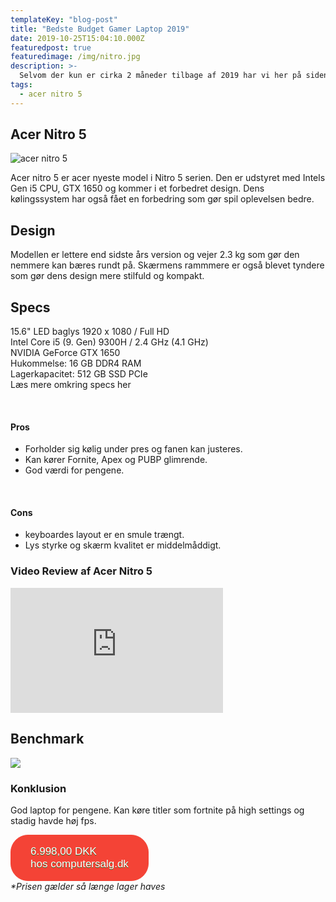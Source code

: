 ```yaml
---
templateKey: "blog-post"
title: "Bedste Budget Gamer Laptop 2019"
date: 2019-10-25T15:04:10.000Z
featuredpost: true
featuredimage: /img/nitro.jpg
description: >-
  Selvom der kun er cirka 2 måneder tilbage af 2019 har vi her på siden valgt at komme med vi med vores bud på den bedste budget gamer laptop i år.
tags:
  - acer nitro 5
---
```


## Acer Nitro 5

![acer nitro 5](/img/nitro.jpg)

Acer nitro 5 er acer nyeste model i Nitro 5 serien. Den er udstyret med Intels Gen i5 CPU, GTX 1650 og kommer i et forbedret design. Dens kølingssystem har også fået en forbedring som gør spil oplevelsen bedre.

## Design

Modellen er lettere end sidste års version og vejer 2.3 kg som gør den nemmere kan bæres rundt på. Skærmens rammmere er også blevet tyndere som gør dens design mere stilfuld og kompakt.

## Specs

15.6" LED baglys 1920 x 1080 / Full HD <br>
Intel Core i5 (9. Gen) 9300H / 2.4 GHz (4.1 GHz)<br>
NVIDIA GeForce GTX 1650 <br>
Hukommelse: 16 GB DDR4 RAM <br>
Lagerkapacitet: 512 GB SSD PCIe <br>
<a href="https://www.computersalg.dk/i/5626781/specsarea/?utm_source=adtraction&utm_medium=affiliate&utm_campaign=adtraction&at_gd=4274E08D2B30453B4372FC9F60FBC133D9632539" target="_blank" style="text-decoration: none;">Læs mere omkring specs her</a>

<br>

#### Pros

- Forholder sig kølig under pres og fanen kan justeres.
- Kan kører Fornite, Apex og PUBP glimrende.
- God værdi for pengene.

<br>

#### Cons

- keyboardes layout er en smule trængt.
- Lys styrke og skærm kvalitet er middelmåddigt.

### Video Review af Acer Nitro 5

<div style="position: relative
        paddingBottom: 56.25% /* 16:9 */,
        paddingTop: 25,
        height: 0">

 <iframe width="340" height="200" style="          position: absolute,
          top: 0,
          left: 0,
          width: 100%,
          height: 100%"
src="https://www.youtube.com/embed/4JBi48wNTIk" SameSite=None
frameborder="0" 
allow="accelerometer; autoplay; encrypted-media; gyroscope; picture-in-picture" 
allowfullscreen></iframe>
</div>

## Benchmark

<img src="/img/bench-small.png" sizes="945x493">

### Konklusion

God laptop for pengene. Kan køre titler som fortnite på high settings og stadig havde høj fps.

<div class="has-text-centered">
<a href="https://www.computersalg.dk/i/5626781/specsarea/?utm_source=adtraction&utm_medium=affiliate&utm_campaign=adtraction&at_gd=4274E08D2B30453B4372FC9F60FBC133D9632539" target="_blank"  style="background-color:#f44336; 
	border-radius:28px;
	border:1px solid #f44336;
	display:inline-block;
	cursor:pointer;
	color:#ffffff;
	font-family:Arial;
	font-size:17px;
	padding:16px 31px;
	text-decoration:none;
	text-shadow:0px 1px 0px #2f6627;" >6.998,00 DKK <br>
<span>hos computersalg.dk</span></a> <br>
<span  style="font-style: italic;">*Prisen gælder så længe lager haves</span></a>
</div>
